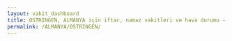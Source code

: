 ```yaml
---
layout: vakit_dashboard
title: OSTRINGEN, ALMANYA için iftar, namaz vakitleri ve hava durumu - ilçe/eyalet seç
permalink: /ALMANYA/OSTRINGEN/
---
```


<script type="text/javascript">
  var GLOBAL_COUNTRY = 'ALMANYA';
  var GLOBAL_CITY = 'OSTRINGEN';
  var GLOBAL_STATE = '';
  var lat = 72;
  var lon = 21;
</script>
